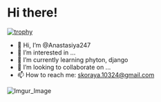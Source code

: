 # Hi there!

[![trophy](https://github-profile-trophy.vercel.app/?username=ryo-ma&row=2&column=3)](https://github.com/Anastasiya247/github-profile-trophy)

- 👋 Hi, I’m @Anastasiya247
- 👀 I’m interested in ...
- 🌱 I’m currently learning phyton, django
- 💞️ I’m looking to collaborate on ...
- 📫 How to reach me: skoraya.10324@gmail.com

![Imgur_Image](https://i.imgur.com/GeKlEMV.gif)

